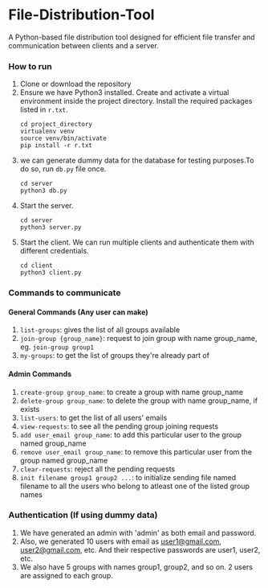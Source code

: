 # File-Distribution-Tool

A Python-based file distribution tool designed for efficient file transfer and communication between clients and a server.

### How to run
1. Clone or download the repository
2. Ensure we have Python3 installed. Create and activate a virtual environment inside the project directory. Install the required packages listed in `r.txt`.
    ```
    cd project_directory
    virtualenv venv
    source venv/bin/activate
    pip install -r r.txt
    ```
3. we can generate dummy data for the database for testing purposes.To do so, run `db.py` file once. 
    ```
    cd server
    python3 db.py
    ```
4. Start the server.
   ```
   cd server
   python3 server.py
   ```
5. Start the client. We can run multiple clients and authenticate them with different credentials.
   ```
   cd client
   python3 client.py
   ```
   

### Commands to communicate
#### General Commands (Any user can make)
1. `list-groups`: gives the list of all groups available
2. `join-group {group_name}`: request to join group with name group_name, eg. `join-group group1`
3. `my-groups`: to get the list of groups they're already part of



#### Admin Commands
1. `create-group group_name`: to create a group with name group_name
2. `delete-group group_name`: to delete the group with name group_name, if exists
3. `list-users`: to get the list of all users' emails
4. `view-requests`: to see all the pending group joining requests
5. `add user_email group_name`: to add this particular user to the group named group_name
6. `remove user_email group_name`: to remove this particular user from the group named group_name
7. `clear-requests`: reject all the pending requests
8. `init filename group1 group2 ...`: to initialize sending file named filename to all the users who belong to atleast one of the listed group names

### Authentication (If using dummy data)
1. We have generated an admin with 'admin' as both email and password.
2. Also, we generated 10 users with email as user1@gmail.com, user2@gmail.com, etc. And their respective passwords are user1, user2, etc.
3. We also have 5 groups with names group1, group2, and so on. 2 users are assigned to each group.


